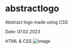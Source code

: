 # abstractlogo
Abstract logo made using CSS 

Date: 07.02.2023

HTML & CSS
![image](https://user-images.githubusercontent.com/124687030/217273042-7e0a1d7c-d125-47a1-b052-b843c232e53e.png)
